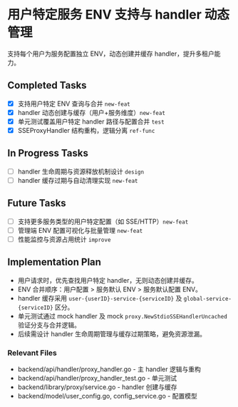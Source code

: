 # 用户特定服务 ENV 支持与 handler 动态管理

支持每个用户为服务配置独立 ENV，动态创建并缓存 handler，提升多租户能力。

## Completed Tasks

- [x] 支持用户特定 ENV 查询与合并 `new-feat`
- [x] handler 动态创建与缓存（用户+服务维度）`new-feat`
- [x] 单元测试覆盖用户特定 handler 路径与配置合并 `test`
- [x] SSEProxyHandler 结构重构，逻辑分离 `ref-func`

## In Progress Tasks

- [ ] handler 生命周期与资源释放机制设计 `design`
- [ ] handler 缓存过期与自动清理实现 `new-feat`

## Future Tasks

- [ ] 支持更多服务类型的用户特定配置（如 SSE/HTTP）`new-feat`
- [ ] 管理端 ENV 配置可视化与批量管理 `new-feat`
- [ ] 性能监控与资源占用统计 `improve`

## Implementation Plan

- 用户请求时，优先查找用户特定 handler，无则动态创建并缓存。
- ENV 合并顺序：用户配置 > 服务默认 ENV > 服务默认配置 ENV。
- handler 缓存采用 `user-{userID}-service-{serviceID}` 及 `global-service-{serviceID}` 区分。
- 单元测试通过 mock handler 及 mock `proxy.NewStdioSSEHandlerUncached` 验证分支与合并逻辑。
- 后续需设计 handler 生命周期管理与缓存过期策略，避免资源泄漏。

### Relevant Files

- backend/api/handler/proxy_handler.go - 主 handler 逻辑与重构
- backend/api/handler/proxy_handler_test.go - 单元测试
- backend/library/proxy/service.go - handler 创建与缓存
- backend/model/user_config.go, config_service.go - 配置模型 